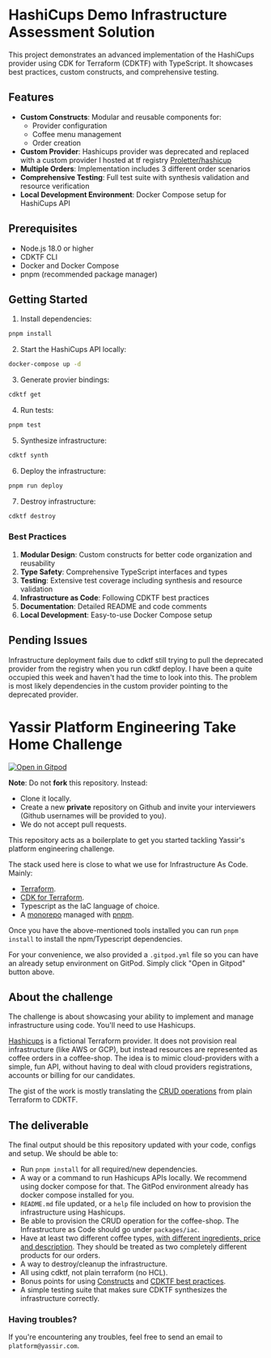 # HashiCups Demo Infrastructure Assessment Solution

This project demonstrates an advanced implementation of the HashiCups provider using CDK for Terraform (CDKTF) with TypeScript. It showcases best practices, custom constructs, and comprehensive testing.

## Features

- **Custom Constructs**: Modular and reusable components for:
  - Provider configuration
  - Coffee menu management
  - Order creation
- **Custom Provider**: Hashicups provider was deprecated and replaced with a custom provider I hosted at tf registry [Proletter/hashicup](https://registry.terraform.io/providers/Proletter/hashicup/latest/docs)
- **Multiple Orders**: Implementation includes 3 different order scenarios
- **Comprehensive Testing**: Full test suite with synthesis validation and resource verification
- **Local Development Environment**: Docker Compose setup for HashiCups API

## Prerequisites

- Node.js 18.0 or higher
- CDKTF CLI
- Docker and Docker Compose
- pnpm (recommended package manager)

## Getting Started

1. Install dependencies:
```bash
pnpm install
```

2. Start the HashiCups API locally:
```bash
docker-compose up -d
```
3. Generate provier bindings:
```bash
cdktf get
```

4. Run tests:
```bash
pnpm test
```
5. Synthesize infrastructure:
```bash
cdktf synth
```

6. Deploy the infrastructure:
```bash
pnpm run deploy
```

7. Destroy infrastructure:
```bash
cdktf destroy
```


### Best Practices

1. **Modular Design**: Custom constructs for better code organization and reusability
2. **Type Safety**: Comprehensive TypeScript interfaces and types
3. **Testing**: Extensive test coverage including synthesis and resource validation
4. **Infrastructure as Code**: Following CDKTF best practices
5. **Documentation**: Detailed README and code comments
6. **Local Development**: Easy-to-use Docker Compose setup

## Pending Issues

Infrastructure deployment fails due to cdktf still trying to pull the deprecated provider from the registry when you run cdktf deploy. 
I have been a quite occupied this week and haven't had the time to look into this. 
The problem is most likely dependencies in the custom provider pointing to the deprecated provider. 





# Yassir Platform Engineering Take Home Challenge

[![Open in Gitpod](https://gitpod.io/button/open-in-gitpod.svg)](https://gitpod.io/#https://github.com/YAtechnologies/platform-challenge)

**Note**: Do not **fork** this repository. Instead:
- Clone it locally.
- Create a new **private** repository on Github and invite your interviewers (Github usernames will be provided to you).
- We do not accept pull requests.

This repository acts as a boilerplate to get you started tackling Yassir's platform engineering challenge.

The stack used here is close to what we use for Infrastructure As Code. Mainly:

- [Terraform](https://developer.hashicorp.com/terraform/tutorials/aws-get-started/install-cli).
- [CDK for Terraform](https://developer.hashicorp.com/terraform/tutorials/cdktf/cdktf-install).
- Typescript as the IaC language of choice.
- A [monorepo](https://monorepo.tools/) managed with [pnpm](https://pnpm.io/).

Once you have the above-mentioned tools installed you can run `pnpm install` to install the npm/Typescript dependencies.

For your convenience, we also provided a `.gitpod.yml` file so you can have an already setup environment on GitPod. Simply click "Open in Gitpod" button above.

## About the challenge
The challenge is about showcasing your ability to implement and manage infrastructure using code. You'll need to use Hashicups.

[Hashicups](https://registry.terraform.io/providers/hashicorp/hashicups/latest/docs) is a fictional Terraform provider. It does not provision real infrastructure (like AWS or GCP), but instead resources are represented as coffee
orders in a coffee-shop. The idea is to mimic cloud-providers with a simple, fun API, without having to deal with cloud providers registrations, accounts or billing for our candidates.

The gist of the work is mostly translating the [CRUD operations](https://developer.hashicorp.com/terraform/tutorials/providers/provider-use) from plain Terraform to CDKTF.


## The deliverable
The final output should be this repository updated with your code, configs and setup. We should be able to:
- Run `pnpm install` for all required/new dependencies.
- A way or a command to run Hashicups APIs locally. We recommend using docker compose for that. The GitPod environment already has docker compose installed for you.
- `README.md` file updated, or a `help` file included on how to provision the infrastructure using Hashicups.
- Be able to provision the CRUD operation for the coffee-shop. The Infrastructure as Code should go under `packages/iac`.
- Have at least two different coffee types, [with different ingredients, price and description](https://registry.terraform.io/providers/hashicorp/hashicups/latest/docs/data-sources/coffee). They should be treated as two completely different products for our orders.
- A way to destroy/cleanup the infrastructure.
- All using cdktf, not plain terraform (no HCL).
- Bonus points for using [Constructs](https://developer.hashicorp.com/terraform/cdktf/concepts/constructs) and [CDKTF best practices](https://developer.hashicorp.com/terraform/cdktf/create-and-deploy/best-practices).
- A simple testing suite that makes sure CDKTF synthesizes the infrastructure correctly.

### Having troubles?
If you're encountering any troubles, feel free to send an email to `platform@yassir.com`.
